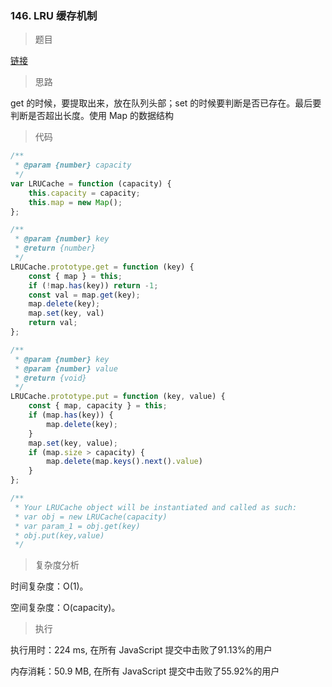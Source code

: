### 146. LRU 缓存机制

> 题目

[链接](https://leetcode-cn.com/problems/lru-cache/)

> 思路

get 的时候，要提取出来，放在队列头部；set 的时候要判断是否已存在。最后要判断是否超出长度。使用 Map 的数据结构

> 代码

```js
/**
 * @param {number} capacity
 */
var LRUCache = function (capacity) {
    this.capacity = capacity;
    this.map = new Map();
};

/** 
 * @param {number} key
 * @return {number}
 */
LRUCache.prototype.get = function (key) {
    const { map } = this;
    if (!map.has(key)) return -1;
    const val = map.get(key);
    map.delete(key);
    map.set(key, val)
    return val;
};

/** 
 * @param {number} key 
 * @param {number} value
 * @return {void}
 */
LRUCache.prototype.put = function (key, value) {
    const { map, capacity } = this;
    if (map.has(key)) {
        map.delete(key);
    }
    map.set(key, value);
    if (map.size > capacity) {
        map.delete(map.keys().next().value)
    }
};

/**
 * Your LRUCache object will be instantiated and called as such:
 * var obj = new LRUCache(capacity)
 * var param_1 = obj.get(key)
 * obj.put(key,value)
 */
```

> 复杂度分析

时间复杂度：O(1)。

空间复杂度：O(capacity)。

> 执行

执行用时：224 ms, 在所有 JavaScript 提交中击败了91.13%的用户

内存消耗：50.9 MB, 在所有 JavaScript 提交中击败了55.92%的用户